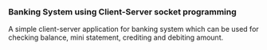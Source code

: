 ### Banking System using Client-Server socket programming                      

A simple client-server application for banking system which can be used for checking balance, mini statement, crediting and debiting amount.                    

